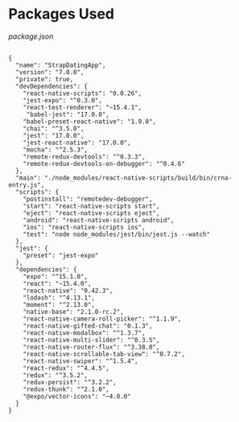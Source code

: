 # Packages Used

_package.json_

<pre class="line-numbers"><code class="language-json">
{
  "name": "StrapDatingApp",
  "version": "7.0.0",
  "private": true,
  "devDependencies": {
    "react-native-scripts": "0.0.26",
    "jest-expo": "^0.3.0",
    "react-test-renderer": "~15.4.1",
     "babel-jest": "17.0.0",
    "babel-preset-react-native": "1.9.0",
    "chai": "^3.5.0",
    "jest": "17.0.0",
    "jest-react-native": "17.0.0",
    "mocha": "^2.5.3",
    "remote-redux-devtools": "^0.3.3",
    "remote-redux-devtools-on-debugger": "^0.4.6"
  },
  "main": "./node_modules/react-native-scripts/build/bin/crna-entry.js",
  "scripts": {
    "postinstall": "remotedev-debugger",
    "start": "react-native-scripts start",
    "eject": "react-native-scripts eject",
    "android": "react-native-scripts android",
    "ios": "react-native-scripts ios",
    "test": "node node_modules/jest/bin/jest.js --watch"
  },
  "jest": {
    "preset": "jest-expo"
  },
  "dependencies": {
    "expo": "^15.1.0",
    "react": "~15.4.0",
    "react-native": "0.42.3",
    "lodash": "^4.13.1",
    "moment": "^2.13.0",
    "native-base": "2.1.0-rc.2",
    "react-native-camera-roll-picker": "^1.1.9",
    "react-native-gifted-chat": "0.1.3",
    "react-native-modalbox": "^1.3.7",
    "react-native-multi-slider": "^0.3.5",
    "react-native-router-flux": "^3.38.0",
    "react-native-scrollable-tab-view": "^0.7.2",
    "react-native-swiper": "^1.5.4",
    "react-redux": "^4.4.5",
    "redux": "^3.5.2",
    "redux-persist": "^3.2.2",
    "redux-thunk": "^2.1.0",
    "@expo/vector-icons": "~4.0.0"
  }
}</code></pre>
